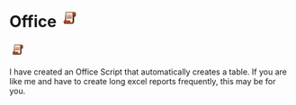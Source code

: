 # Office ![Alt Text](Images/OSLogo.jpg)
<img src="Images/OSLogo.jpg" alt="Alt Text" width="30"/>



I have created an Office Script that automatically creates a table. If you are like me and have to create long excel reports frequently, this may be for you. 
